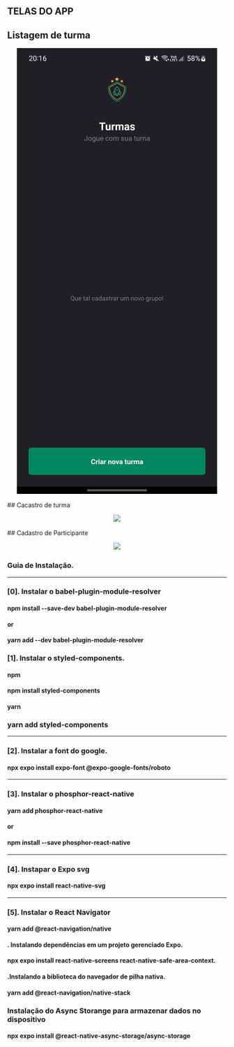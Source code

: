 ## TELAS DO APP
## Listagem de turma
<p align="center">
<img width10% src="assets/tela-01.jpeg" />
</p>
## Cacastro de turma
<p align="center">
<img width100% src="assets/tela-02.png" />
</p>
## Cadastro de Participante
<p align="center">
<img width100% src="assets/tela-03.png" />
</p>




### Guia de Instalação.

---

### [0]. Instalar o babel-plugin-module-resolver

#### npm install --save-dev babel-plugin-module-resolver
#### or 
#### yarn add --dev babel-plugin-module-resolver

### [1]. Instalar o styled-components.

#### npm

#### npm install styled-components

#### yarn

### yarn add styled-components

---

### [2]. Instalar a font do google.

#### npx expo install expo-font @expo-google-fonts/roboto

---

### [3]. Instalar o phosphor-react-native

#### yarn add phosphor-react-native

#### or

#### npm install --save phosphor-react-native

---

### [4]. Instapar o Expo svg

#### npx expo install react-native-svg
---
### [5]. Instalar o React Navigator

#### yarn add @react-navigation/native

#### . Instalando dependências em um projeto gerenciado Expo.

#### npx expo install react-native-screens react-native-safe-area-context.

#### .Instalando a biblioteca do navegador de pilha nativa.

#### yarn add @react-navigation/native-stack

### Instalação do Async Storange para armazenar dados no dispositivo
#### npx expo install @react-native-async-storage/async-storage



